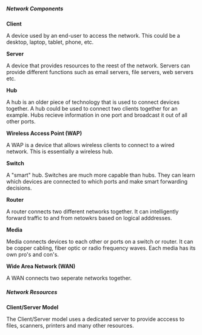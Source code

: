##### Network Components

**Client**

A device used by an end-user to access the network. This could be a desktop, laptop, tablet, phone, etc.

**Server**

A device that provides resources to the reest of the network. Servers can provide different functions such as email servers, file servers, web servers etc.

**Hub**

A hub is an older piece of technology that is used to connect devices together. A hub could be used to connect two clients together for an example.
Hubs recieve information in one port and broadcast it out of all other ports.

**Wireless Access Point (WAP)**

A WAP is a device that allows wireless clients to connect to a wired network. This is essentially a wireless hub.

**Switch**

A "smart" hub. Switches are much more capable than hubs. They can learn which devices are connected to which ports and make smart forwarding
decisions.

**Router**

A router connects two different networks together. It can intelligently forward traffic to and from netowkrs based on logical adddresses.

**Media**

Media connects devices to each other or ports on a switch or router. It can be copper cabling, fiber optic or radio frequency waves. Each media has its
own pro's and con's.

**Wide Area Network (WAN)**

A WAN connects two seperate networks together.


##### Network Resources

**Client/Server Model**

The Client/Server model uses a dedicated server to provide acccess to files, scanners, printers and many other resources.


